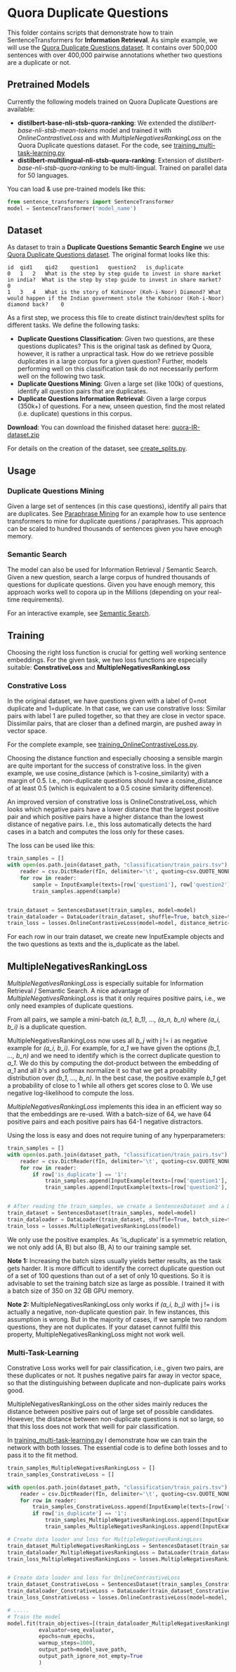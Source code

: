 # Quora Duplicate Questions

This folder contains scripts that demonstrate how to train SentenceTransformers for **Information Retrieval**. As simple example, we will use the [Quora Duplicate Questions dataset](https://www.quora.com/q/quoradata/First-Quora-Dataset-Release-Question-Pairs). It contains over 500,000 sentences with over 400,000 pairwise annotations whether two questions are a duplicate or not.

## Pretrained Models

Currently the following models trained on Quora Duplicate Questions are available:
* **distilbert-base-nli-stsb-quora-ranking**:  We extended the *distilbert-base-nli-stsb-mean-tokens* model and trained it with *OnlineContrastiveLoss* and with *MultipleNegativesRankingLoss* on the Quora Duplicate questions dataset. For the code, see [training_multi-task-learning.py](training_multi-task-learning.py)
* **distilbert-multilingual-nli-stsb-quora-ranking**: Extension of *distilbert-base-nli-stsb-quora-ranking* to be multi-lingual. Trained on parallel data for 50 languages.

You can load & use pre-trained models like this:
```python
from sentence_transformers import SentenceTransformer
model = SentenceTransformer('model_name')
```


## Dataset
As dataset to train a **Duplicate Questions Semantic Search Engine** we use [Quora Duplicate Questions dataset](https://www.quora.com/q/quoradata/First-Quora-Dataset-Release-Question-Pairs). The original format looks like this:
```
id	qid1	qid2	question1	question2	is_duplicate
0	1	2	What is the step by step guide to invest in share market in india?	What is the step by step guide to invest in share market?	0
1	3	4	What is the story of Kohinoor (Koh-i-Noor) Diamond?	What would happen if the Indian government stole the Kohinoor (Koh-i-Noor) diamond back?	0
```

As a first step, we process this file to create distinct train/dev/test splits for different tasks. We define the following tasks:
- **Duplicate Questions Classification**: Given two questions, are these questions duplicates? This is the original task as defined by Quora, however, it is rather a unpractical task. How do we retrieve possible duplicates in a large corpus for a given question? Further, models performing well on this classification task do not necessarily perform well on the following two task.
- **Duplicate Questions Mining**: Given a large set (like 100k) of questions, identify all question pairs that are duplicates.
- **Duplicate Questions Information Retrieval**: Given a large corpus (350k+) of questions. For a new, unseen question, find the most related (i.e. duplicate) questions in this corpus.


**Download**: You can download the finished dataset here: [quora-IR-dataset.zip](https://public.ukp.informatik.tu-darmstadt.de/reimers/sentence-transformers/datasets/quora-IR-dataset.zip)

For details on the creation of the dataset, see [create_splits.py](create_splits.py).


## Usage

### Duplicate Questions Mining

Given a large set of sentences (in this case questions), identify all pairs that are duplicates. See [Paraphrase Mining](https://www.sbert.net/docs/usage/paraphrase_mining.html) for an example how to use sentence transformers to mine for duplicate questions / paraphrases. This approach can be scaled to hundred thousands of sentences given you have enough memory.

### Semantic Search

The model can also be used for Information Retrieval / Semantic Search. Given a new question, search a large corpus of hundred thousands of questions for duplicate questions. Given you have enough memory, this approach works well to copora up in the Millions (depending on your real-time requirements).

For an interactive example, see [Semantic Search](https://www.sbert.net/docs/usage/semantic_search.html).


## Training

Choosing the right loss function is crucial for getting well working sentence embeddings. For the given task, we two loss functions are especially suitable: **ConstrativeLoss** and **MultipleNegativesRankingLoss**

### Constrative Loss

In the original dataset, we have questions given with a label of 0=not duplicate and 1=duplicate. In that case, we can use constrative loss: Similar pairs with label 1 are pulled together, so that they are close in vector space. Dissimilar pairs, that are closer than a defined margin, are pushed away in vector space.



For the complete example, see [training_OnlineContrastiveLoss.py](training_OnlineContrastiveLoss.py).


Choosing the distance function and especially choosing a sensible margin are quite important for the success of constrative loss. In the given example, we use cosine_distance (which is 1-cosine_similarity) with a margin of 0.5. I.e., non-duplicate questions should have a cosine_distance of at least 0.5 (which is equivalent to a 0.5 cosine similarity difference).

An improved version of constrative loss is OnlineConstrativeLoss, which looks which negative pairs have a lower distance that the largest positive pair and which positive pairs have a higher distance than the lowest distance of negative pairs. I.e., this loss automatically detects the hard cases in a batch and computes the loss only for these cases.

The loss can be used like this:
```python
train_samples = []
with open(os.path.join(dataset_path, "classification/train_pairs.tsv"), encoding='utf8') as fIn:
    reader = csv.DictReader(fIn, delimiter='\t', quoting=csv.QUOTE_NONE)
    for row in reader:
        sample = InputExample(texts=[row['question1'], row['question2']], label=int(row['is_duplicate']))
        train_samples.append(sample)


train_dataset = SentencesDataset(train_samples, model=model)
train_dataloader = DataLoader(train_dataset, shuffle=True, batch_size=train_batch_size)
train_loss = losses.OnlineContrastiveLoss(model=model, distance_metric=distance_metric, margin=margin)
``` 

For each row in our train dataset, we create new InputExample objects and the two questions as texts and the is_duplicate as the label.



## MultipleNegativesRankingLoss
*MultipleNegativesRankingLoss* is especially suitable for Information Retrieval / Semantic Search. A nice advantage of *MultipleNegativesRankingLoss* is that it only requires positive pairs, i.e., we only need examples of duplicate questions.

From all pairs, we sample a mini-batch *(a_1, b_1), ..., (a_n, b_n)* where *(a_i, b_i)* is a duplicate question.

MultipleNegativesRankingLoss now uses all *b_j* with j != i as negative example for *(a_i, b_i)*. For example, for *a_1* we have given the options *(b_1, ..., b_n)* and we need to identify which is the correct duplicate question to *a_1*. We do this by computing the dot-product between the embedding of *a_1* and all *b*'s and softmax normalize it so that we get a proability distribution over *(b_1, ..., b_n)*. In the best case, the positive example *b_1* get a probability of close to 1 while all others get scores close to 0. We use negative log-likelihood to compute the loss.


*MultipleNegativesRankingLoss* implements this idea in an efficient way so that the embeddings are re-used. With a batch-size of 64, we have 64 positive pairs and each positive pairs has 64-1 negative distractors. 


Using the loss is easy and does not require tuning of any hyperparameters:
```python
train_samples = []
with open(os.path.join(dataset_path, "classification/train_pairs.tsv"), encoding='utf8') as fIn:
    reader = csv.DictReader(fIn, delimiter='\t', quoting=csv.QUOTE_NONE)
    for row in reader:
        if row['is_duplicate'] == '1':
            train_samples.append(InputExample(texts=[row['question1'], row['question2']], label=1))
            train_samples.append(InputExample(texts=[row['question2'], row['question1']], label=1)) #if A is a duplicate of B, then B is a duplicate of A


# After reading the train_samples, we create a SentencesDataset and a DataLoader
train_dataset = SentencesDataset(train_samples, model=model)
train_dataloader = DataLoader(train_dataset, shuffle=True, batch_size=train_batch_size)
train_loss = losses.MultipleNegativesRankingLoss(model)
```

We only use the positive examples. As 'is_duplicate' is a symmetric relation, we not only add (A, B) but also (B, A) to our training sample set.

**Note 1:** Increasing the batch sizes usually yields better results, as the task gets harder. It is more difficult to identify the correct duplicate question out of a set of 100 questions than out of a set of only 10 questions. So it is advisable to set the training batch size as large as possible. I trained it with a batch size of 350 on 32 GB GPU memory.

**Note 2:** MultipleNegativesRankingLoss only works if *(a_i, b_j)* with j != i is actually a negative, non-duplicate question pair. In few instances, this assumption is wrong. But in the majority of cases, if we sample two random questions, they are not duplicates. If your dataset cannot fullfil this property,  MultipleNegativesRankingLoss might not work well.

### Multi-Task-Learning
Constrative Loss works well for pair classification, i.e., given two pairs, are these duplicates or not. It pushes negative pairs far away in vector space, so that the distinguishing between duplicate and non-duplicate pairs works good.

MultipleNegativesRankingLoss on the other sides mainly reduces the distance between positive pairs out of large set of possible candidates. However, the distance between  non-duplicate questions is not so large, so that this loss does not work that weill for pair classification.

In [training_multi-task-learning.py](training_multi-task-learning.py) I demonstrate how we can train the network with both losses. The essential code is to define both losses and to pass it to the fit method.
```python
train_samples_MultipleNegativesRankingLoss = []
train_samples_ConstrativeLoss = []

with open(os.path.join(dataset_path, "classification/train_pairs.tsv"), encoding='utf8') as fIn:
    reader = csv.DictReader(fIn, delimiter='\t', quoting=csv.QUOTE_NONE)
    for row in reader:
        train_samples_ConstrativeLoss.append(InputExample(texts=[row['question1'], row['question2']], label=int(row['is_duplicate'])))
        if row['is_duplicate'] == '1':
            train_samples_MultipleNegativesRankingLoss.append(InputExample(texts=[row['question1'], row['question2']], label=1))
            train_samples_MultipleNegativesRankingLoss.append(InputExample(texts=[row['question2'], row['question1']], label=1))  # if A is a duplicate of B, then B is a duplicate of A

# Create data loader and loss for MultipleNegativesRankingLoss
train_dataset_MultipleNegativesRankingLoss = SentencesDataset(train_samples_MultipleNegativesRankingLoss, model=model)
train_dataloader_MultipleNegativesRankingLoss = DataLoader(train_dataset_MultipleNegativesRankingLoss, shuffle=True, batch_size=train_batch_size)
train_loss_MultipleNegativesRankingLoss = losses.MultipleNegativesRankingLoss(model)


# Create data loader and loss for OnlineContrastiveLoss
train_dataset_ConstrativeLoss = SentencesDataset(train_samples_ConstrativeLoss, model=model)
train_dataloader_ConstrativeLoss = DataLoader(train_dataset_ConstrativeLoss, shuffle=True, batch_size=train_batch_size)
train_loss_ConstrativeLoss = losses.OnlineContrastiveLoss(model=model, distance_metric=distance_metric, margin=margin)

# .....
# Train the model
model.fit(train_objectives=[(train_dataloader_MultipleNegativesRankingLoss, train_loss_MultipleNegativesRankingLoss), (train_dataloader_ConstrativeLoss, train_loss_ConstrativeLoss)],
          evaluator=seq_evaluator,
          epochs=num_epochs,
          warmup_steps=1000,
          output_path=model_save_path,
          output_path_ignore_not_empty=True
          )
```


